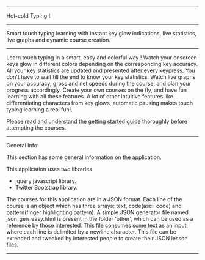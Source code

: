 *************************************************************************************************************************************************
Hot-cold Typing !
*************************************************************************************************************************************************

Smart touch typing learning with instant key glow indications, live statistics, live graphs and dynamic course creation.

*************************************************************************************************************************************************

Learn touch typing in a smart, easy and colorful way ! Watch your onscreen keys glow in different colors depending on the corresponding key accuracy. All your key statistics are updated and presented after every keypress. You don't have to wait till the end to know your key statistics. Watch live graphs on your accuracy, gross and net speeds during the course, and plan your progress accordingly. Create your own courses on the fly, and have fun learning with all these features. A lot of other intuitive features like differentiating characters from key glows, automatic pausing makes touch typing learning a real fun!.

Please read and understand the getting started guide thoroughly before attempting the courses.

*************************************************************************************************************************************************

General Info:

This section has some general information on the application.

This application uses two libraries

- jquery javascript library.
- Twitter Bootstrap library.

The courses for this application are in a JSON format. Each line of the course is an object which has three arrays: text, code(ascii code) and pattern(finger highlighting pattern). A simple JSON generator file named json_gen_easy.html is present in the folder 'other', which can be used as a reference by those interested. This file consumes some text as an input, where each line is delimited by a newline character. This file can be extended and tweaked by interested people to create their JSON lesson files.  

*************************************************************************************************************************************************

